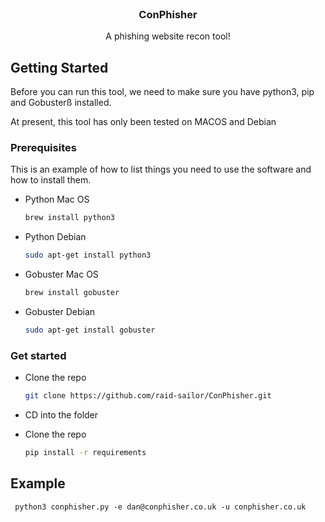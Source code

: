 <!-- PROJECT LOGO -->
<br />
<div align="center">
  <h3 align="center">ConPhisher</h3>

  <p align="center">
    A phishing website recon tool!
    <br />
  </p>
</div>

<!-- GETTING STARTED -->
## Getting Started

Before you can run this tool, we need to make sure you have python3, pip and Gobusterß installed. 

At present, this tool has only been tested on MACOS and Debian 

### Prerequisites

This is an example of how to list things you need to use the software and how to install them.
* Python Mac OS 
  ```sh
  brew install python3
  ```
* Python Debian
  ```sh
  sudo apt-get install python3
  ```
* Gobuster Mac OS 
  ```sh
  brew install gobuster
  ```
* Gobuster Debian
  ```sh
  sudo apt-get install gobuster
  ```

### Get started 

* Clone the repo 
  ```sh
  git clone https://github.com/raid-sailor/ConPhisher.git
  ```
* CD into the folder 

* Clone the repo 
  ```sh
  pip install -r requirements 
  ```
 
 ## Example 
 ```
  python3 conphisher.py -e dan@conphisher.co.uk -u conphisher.co.uk
  ```

